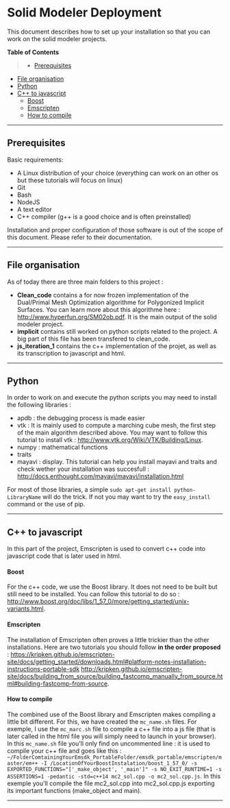Solid Modeler Deployment
===================


This document describes how to set up your installation so that you can work on the solid modeler projects. 

**Table of Contents**

> - [Prerequisites](#prerequisites) 
- [File organisation](#file-organisation)
- [Python](#python)
- [C++ to javascript](#c++-to-javascript)
    - [Boost](#boost)
    - [Emscripten](#emscripten)
    - [How to compile](#how-to-compile)


----------

Prerequisites
-------------
Basic requirements:

 - A Linux distribution of your choice (everything can work on an other os but these tutorials will focus on linux)
 - Git
 - Bash
 - NodeJS
 - A text editor
 - C++ compiler (g++ is a good choice and is often preinstalled)


Installation and proper configuration of those software is out of the scope of this document. Please refer to their documentation.

----------

File organisation
-------------------

As of today there are three main folders to this project :

- <b>Clean_code</b> contains a for now frozen implementation of the Dual/Primal Mesh Optimization algorithme for Polygonized Implicit Surfaces. You can learn more about this algorithme here : http://www.hyperfun.org/SM02ob.pdf. It is the main output of the solid modeler project.
- <b>implicit</b> contains still worked on python scripts related to the project. A big part of this file has been transfered to clean_code.
- <b>js_iteration_1</b> contains the c++ implementation of the projet, as well as its transcription to javascript and html.

-------------------

Python
-------------------

In order to work on and execute the python scripts you may need to install the following libraries : 
- apdb : the debugging process is made easier
- vtk : It is mainly used to compute a marching cube mesh, the first step of the main algorithm described above. You may want to follow this tutorial to install vtk : http://www.vtk.org/Wiki/VTK/Building/Linux.
- numpy : mathematical functions
- traits
- mayavi : display. This tutorial can help you install mayavi and traits and check wether your installation was succesfull : http://docs.enthought.com/mayavi/mayavi/installation.html

For most of those libraries, a simple `sudo apt-get install python-LibraryName` will do the trick. If not you may want to try the `easy_install` command or the use of pip.

-------------------

C++ to javascript
-------------------
In this part of the project, Emscripten is used to convert c++ code into javascript code that is later used in html.
#### <b>Boost</b>
For the c++ code, we use the Boost library. It does not need to be built but still need to be installed. You can follow this tutorial to do so : http://www.boost.org/doc/libs/1_57_0/more/getting_started/unix-variants.html. 

#### <b>Emscripten</b>
The installation of Emscripten often proves a little trickier than the other installations. Here are two tutorials you should follow <b>in the order proposed</b> : https://kripken.github.io/emscripten-site/docs/getting_started/downloads.html#platform-notes-installation-instructions-portable-sdk  http://kripken.github.io/emscripten-site/docs/building_from_source/building_fastcomp_manually_from_source.html#building-fastcomp-from-source.

#### <b>How to compile</b>
The combined use of the Boost library and Emscripten makes compiling a little bit different. For this, we have created the `mc_name.sh` files. For exemple, I use the `mc_marc.sh` file to compile a c++ file into a js file (that is later called in the html file you will simply need to launch in your browser). In this `mc_name.sh` file you'll only find on uncommented line : it is used to compile your c++ file and goes like this : 
`~/FolderComtainingYourEmsdk_PortableFolder/emsdk_portable/emscripten/master/em++ -I /LocationOfYourBoostInstalation/boost_1_57_0/ -s EXPORTED_FUNCTIONS="['_make_object', '_main']" -s NO_EXIT_RUNTIME=1 -s ASSERTIONS=1 -pedantic -std=c++14 mc2_sol.cpp -o mc2_sol.cpp.js`. In this exemple you'll compile the file mc2_sol.cpp into mc2_sol.cpp.js exporting its important functions (make_object and main).

-------------------
